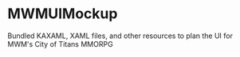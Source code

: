 # MWMUIMockup
Bundled KAXAML, XAML files, and other resources to plan the UI for MWM's City of Titans MMORPG
